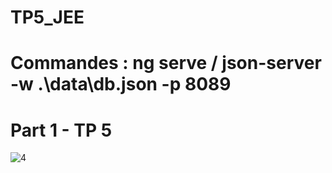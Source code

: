 # TP5_JEE

# Commandes : ng serve / json-server -w .\data\db.json -p 8089

# Part 1 - TP 5

![4](https://github.com/OssamaZekraoui/TP5_JEE/assets/64346410/99c36b3d-580c-4a93-8953-d18730573433)

